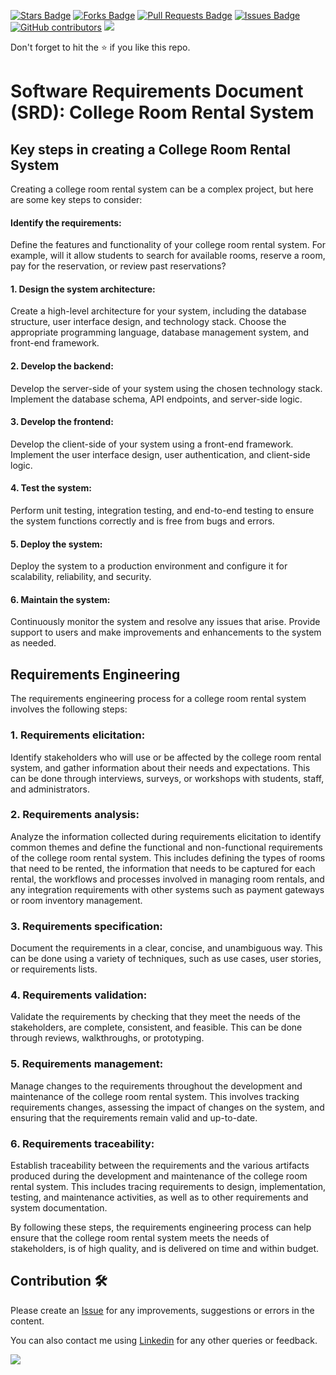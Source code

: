 <a href="https://github.com/drshahizan/software-engineering/stargazers"><img src="https://img.shields.io/github/stars/drshahizan/software-engineering" alt="Stars Badge"/></a>
<a href="https://github.com/drshahizan/software-engineering/network/members"><img src="https://img.shields.io/github/forks/drshahizan/software-engineering" alt="Forks Badge"/></a>
<a href="https://github.com/drshahizan/software-engineering/pulls"><img src="https://img.shields.io/github/issues-pr/drshahizan/software-engineering" alt="Pull Requests Badge"/></a>
<a href="https://github.com/drshahizan/software-engineering"><img src="https://img.shields.io/github/issues/drshahizan/software-engineering" alt="Issues Badge"/></a>
<a href="https://github.com/drshahizan/software-engineering/graphs/contributors"><img alt="GitHub contributors" src="https://img.shields.io/github/contributors/drshahizan/software-engineering?color=2b9348"></a>
![](https://visitor-badge.glitch.me/badge?page_id=drshahizan/software-engineering)

Don't forget to hit the :star: if you like this repo.

# Software Requirements Document (SRD): College Room Rental System

## Key steps in creating a College Room Rental System

Creating a college room rental system can be a complex project, but here are some key steps to consider:

#### Identify the requirements: 
Define the features and functionality of your college room rental system. For example, will it allow students to search for available rooms, reserve a room, pay for the reservation, or review past reservations?

#### 1. Design the system architecture: 
Create a high-level architecture for your system, including the database structure, user interface design, and technology stack. Choose the appropriate programming language, database management system, and front-end framework.

#### 2. Develop the backend: 
Develop the server-side of your system using the chosen technology stack. Implement the database schema, API endpoints, and server-side logic.

#### 3. Develop the frontend: 
Develop the client-side of your system using a front-end framework. Implement the user interface design, user authentication, and client-side logic.

#### 4. Test the system: 
Perform unit testing, integration testing, and end-to-end testing to ensure the system functions correctly and is free from bugs and errors.

#### 5. Deploy the system: 
Deploy the system to a production environment and configure it for scalability, reliability, and security.

#### 6. Maintain the system: 
Continuously monitor the system and resolve any issues that arise. Provide support to users and make improvements and enhancements to the system as needed.

## Requirements Engineering

The requirements engineering process for a college room rental system involves the following steps:

### 1. Requirements elicitation: 
Identify stakeholders who will use or be affected by the college room rental system, and gather information about their needs and expectations. This can be done through interviews, surveys, or workshops with students, staff, and administrators.

### 2. Requirements analysis: 
Analyze the information collected during requirements elicitation to identify common themes and define the functional and non-functional requirements of the college room rental system. This includes defining the types of rooms that need to be rented, the information that needs to be captured for each rental, the workflows and processes involved in managing room rentals, and any integration requirements with other systems such as payment gateways or room inventory management.

### 3. Requirements specification: 
Document the requirements in a clear, concise, and unambiguous way. This can be done using a variety of techniques, such as use cases, user stories, or requirements lists.

### 4. Requirements validation: 
Validate the requirements by checking that they meet the needs of the stakeholders, are complete, consistent, and feasible. This can be done through reviews, walkthroughs, or prototyping.

### 5. Requirements management: 
Manage changes to the requirements throughout the development and maintenance of the college room rental system. This involves tracking requirements changes, assessing the impact of changes on the system, and ensuring that the requirements remain valid and up-to-date.

### 6. Requirements traceability: 
Establish traceability between the requirements and the various artifacts produced during the development and maintenance of the college room rental system. This includes tracing requirements to design, implementation, testing, and maintenance activities, as well as to other requirements and system documentation.

By following these steps, the requirements engineering process can help ensure that the college room rental system meets the needs of stakeholders, is of high quality, and is delivered on time and within budget.












## Contribution 🛠️
Please create an [Issue](https://github.com/drshahizan/software-engineering/issues) for any improvements, suggestions or errors in the content.

You can also contact me using [Linkedin](https://www.linkedin.com/in/drshahizan/) for any other queries or feedback.

![](https://visitor-badge.glitch.me/badge?page_id=drshahizan)









